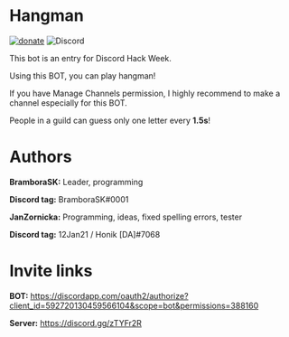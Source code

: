 # Hangman

[![donate](https://img.shields.io/badge/Donate-PayPal-green.svg)](https://paypal.me/BramboraSK)
![Discord](https://img.shields.io/discord/593810362294468608.svg)

This bot is an entry for Discord Hack Week.

Using this BOT, you can play hangman!

If you have Manage Channels permission, I highly recommend to make a channel especially for this BOT.

People in a guild can guess only one letter every **1.5s**!

# Authors

**BramboraSK:** Leader, programming

**Discord tag:** BramboraSK#0001

**JanZornicka:** Programming, ideas, fixed spelling errors, tester

**Discord tag:** 12Jan21 / Honik \[DA]#7068

# Invite links

**BOT:** https://discordapp.com/oauth2/authorize?client_id=592720130459566104&scope=bot&permissions=388160

**Server:** https://discord.gg/zTYFr2R
